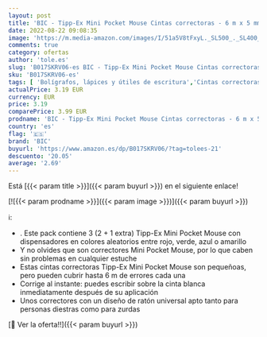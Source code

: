 ```yaml
---
layout: post
title: 'BIC - Tipp-Ex Mini Pocket Mouse Cintas correctoras - 6 m x 5 mm  Varios Colores de Dispensador  Pack de 2+1"'
date: 2022-08-22 09:08:35
image: 'https://m.media-amazon.com/images/I/51a5V8tFxyL._SL500_._SL400_.jpg'
comments: true
category: ofertas
author: 'tole.es'
slug: 'B017SKRV06-es BIC - Tipp-Ex Mini Pocket Mouse Cintas correctoras - 6 m x...'
sku: 'B017SKRV06-es'
tags: [ 'Bolígrafos, lápices y útiles de escritura','Cintas correctoras de tinta','Correctores y gomas de borrar','Oficina y papelería','bic','tipp-ex','🇪🇸', ]
actualPrice: 3.19 EUR
currency: EUR
price: 3.19
comparePrice: 3.99 EUR
prodname: 'BIC - Tipp-Ex Mini Pocket Mouse Cintas correctoras - 6 m x 5 mm  Varios Colores de Dispensador  Pack de 2+1"'
country: 'es'
flag: '🇪🇸'
brand: 'BIC'
buyurl: 'https://www.amazon.es/dp/B017SKRV06/?tag=tolees-21'
descuento: '20.05'
average: '2.69'
---
```


Está [{{< param title >}}]({{< param buyurl >}}) en el siguiente enlace!

[![{{< param prodname >}}]({{< param image >}})]({{< param buyurl >}})

ℹ️:

- . Este pack contiene 3 (2 + 1 extra) Tipp-Ex Mini Pocket Mouse con dispensadores en colores aleatorios entre rojo, verde, azul o amarillo
- Y no olvides que son correctores Mini Pocket Mouse, por lo que caben sin problemas en cualquier estuche
- Estas cintas correctoras Tipp-Ex Mini Pocket Mouse son pequeñoas, pero pueden cubrir hasta 6 m de errores cada una
- Corrige al instante: puedes escribir sobre la cinta blanca inmediatamente después de su aplicación
- Unos correctores con un diseño de ratón universal apto tanto para personas diestras como para zurdas

[🛒 Ver la oferta!!]({{< param buyurl >}})
